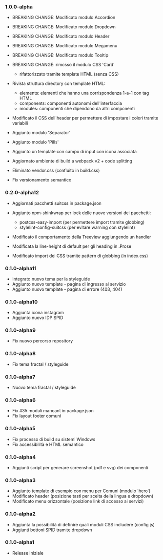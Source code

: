 ### 1.0.0-alpha

* BREAKING CHANGE: Modificato modulo Accordion
* BREAKING CHANGE: Modificato modulo Dropdown
* BREAKING CHANGE: Modificato modulo Header
* BREAKING CHANGE: Modificato modulo Megamenu
* BREAKING CHANGE: Modificato modulo Tooltip

* BREAKING CHANGE: rimosso il modulo CSS 'Card'
  - rifattorizzato tramite template HTML (senza CSS)

* Rivista struttura directory con template HTML:
  - elements: elementi che hanno una corrispondenza 1-a-1 con tag HTML
  - components: componenti autonomi dell'interfaccia
  - modules: componenti che dipendono da altri componenti

* Modificato il CSS dell'header per permettere di impostare i colori tramite variabili

* Aggiunto modulo 'Separator'
* Aggiunto modulo 'Pills'

* Aggiunto un template con campo di input con icona associata

* Aggiornato ambiente di build a webpack v2 + code splitting
* Eliminato vendor.css (confluito in build.css)

* Fix versionamento semantico

### 0.2.0-alpha12

* Aggiornati pacchetti suitcss in package.json

* Aggiunto npm-shinkwrap per lock delle nuove versioni dei pacchetti:
  - postcss-easy-import (per permettere import tramite globbing)
  - stylelint-config-suitcss (per evitare warning con stylelint)

* Modificato il comportamento della Treeview aggiungendo un handler
* Modificata la line-height di default per gli heading in .Prose
* Modificato import dei CSS tramite pattern di globbing (in index.css)

### 0.1.0-alpha11

* Integrato nuovo tema per la styleguide
* Aggiunto nuovo template - pagina di ingresso al servizio
* Aggiunto nuovo template - pagina di errore (403, 404)

### 0.1.0-alpha10

* Aggiunta icona instagram
* Aggiunto nuovo IDP SPID

### 0.1.0-alpha9

* Fix nuovo percorso repository

### 0.1.0-alpha8

* Fix tema fractal / styleguide

### 0.1.0-alpha7

* Nuovo tema fractal / styleguide

### 0.1.0-alpha6

* Fix #35 moduli mancant in package.json
* Fix layout footer comuni

### 0.1.0-alpha5

* Fix processo di build su sistemi Windows
* Fix accessibilità e HTML semantico

### 0.1.0-alpha4

* Aggiunti script per generare screenshot (pdf e svg) dei componenti

### 0.1.0-alpha3

* Aggiunto template di esempio con menu per Comuni (modulo 'hero')
* Modificato header (posizione tasti per scelta della lingua e dropdown)
* Modificato menu orizzontale (posizione link di accesso ai servizi)

### 0.1.0-alpha2

* Aggiunta la possibilità di definire quali moduli CSS includere (config.js)
* Aggiunti bottoni SPID tramite dropdown

### 0.1.0-alpha1

* Release iniziale
